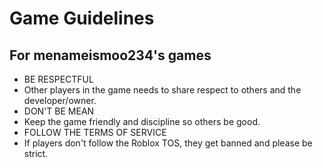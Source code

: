 # Game Guidelines
## For **menameismoo234**'s games

- BE RESPECTFUL<br>
- Other players in the game needs to share respect to others and the developer/owner.<br>
- DON'T BE MEAN<br>
- Keep the game friendly and discipline so others be good.<br>
- FOLLOW THE TERMS OF SERVICE<br>
- If players don't follow the Roblox TOS, they get banned and please be strict.<br>
